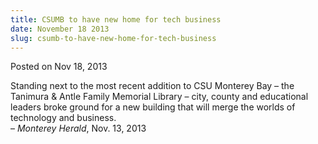 ```yaml
---
title: CSUMB to have new home for tech business
date: November 18 2013
slug: csumb-to-have-new-home-for-tech-business
---
```





<span class="date">Posted on Nov 18, 2013    </span>
<p>Standing next to the most recent addition to CSU Monterey Bay &#x2013;
the Tanimura &amp; Antle Family Memorial Library &#x2013; city, county and
educational leaders broke ground for a new building that will merge
the worlds of technology and business.<br>
&#x2013; <em>Monterey Herald</em>, Nov. 13, 2013</br></p>





